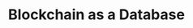 ---
layout: post
title: Blockchain as a Database
image: blockchain-as-a-database
category: blog
link: https://medium.com/@AppBlockchain_/blockchain-as-a-database-6e81f915f207
headline: Much has been written about the merits of private blockchains. including articles by Richard Brown of IBM, as well as the founders of Eris.
---